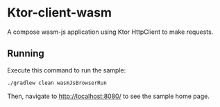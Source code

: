 # Ktor-client-wasm

A compose wasm-js application using Ktor HttpClient to make requests.

## Running

Execute this command to run the sample:

```bash
./gradlew clean wasmJsBrowserRun
```
 
Then, navigate to [http://localhost:8080/](http://localhost:8080/) to see the sample home page.  
